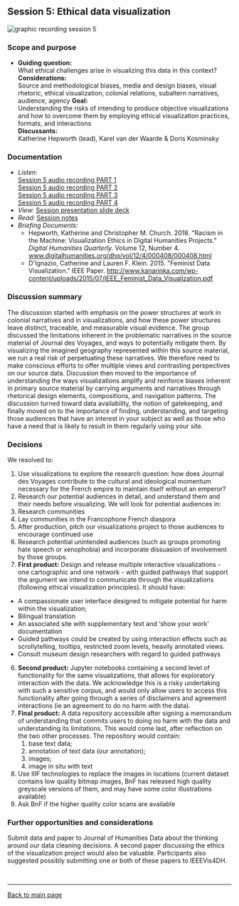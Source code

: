 ## Session 5: Ethical data visualization
![graphic recording session 5](../images/graphic-recording-session5.png)

### Scope and purpose
- **Guiding question:**  
  What ethical challenges arise in visualizing this data in this context?  
	**Considerations:**  
  Source and methodological biases, media and design biases, visual rhetoric, ethical visualization, colonial relations, subaltern narratives, audience, agency
	**Goal:**  
  Understanding the risks of intending to produce objective visualizations and how to overcome them by employing ethical visualization practices, formats, and interactions  
	**Discussants:**  
  Katherine Hepworth (lead), Karel van der Waarde & Doris Kosminsky  

### Documentation  
- *Listen:*<br/>
    [Session 5 audio recording PART 1](../audio/session5-1of4.MP3?raw=true)<br/>
    [Session 5 audio recording PART 2](../audio/session5-2of4.MP3?raw=true)<br/>
    [Session 5 audio recording PART 3](../audio/session5-3of4.MP3?raw=true)<br/>
    [Session 5 audio recording PART 4](../audio/session5-4of4.MP3?raw=true)<br/>
-    *View:* [Session presentation slide deck](../pdfs/Session%205%20slides%20Hepworth%20ethical%20visualization.pdf)
-    *Read:* [Session notes](https://docs.google.com/document/d/196V79SznVOMz-1G63dCI5LCIg0iVKNmMWCP2aSaxHw0/edit?usp=sharing)  
- *Briefing Documents:*
  - Hepworth, Katherine and Christopher M. Church. 2018. "Racism in the Machine: Visualization Ethics in Digital Humanities Projects." <em> Digital Humanities Quarterly. </em> Volume 12, Number 4. www.digitalhumanities.org/dhq/vol/12/4/000408/000408.html
  - D'Ignazio, Catherine and Lauren F. Klein. 2015. "Feminist Data Visualization." IEEE Paper. http://www.kanarinka.com/wp-content/uploads/2015/07/IEEE_Feminist_Data_Visualization.pdf

### Discussion summary
The discussion started with emphasis on the power structures at work in colonial narratives and in visualizations, and how these power structures leave distinct, traceable, and measurable visual evidence. The group discussed the limitations inherent in the problematic narratives in the source material of Journal des Voyages, and ways to potentially mitigate them. By visualizing the imagined geography represented within this source material, we run a real risk of perpetuating these narratives. We therefore need to make conscious efforts to offer multiple views and contrasting perspectives on our source data.
Discussion then moved to the importance of understanding the ways visualizations amplify and reinforce biases inherent in primary source material by carrying arguments and narratives through rhetorical design elements, compositions, and navigation patterns. The discussion turned toward data availability, the notion of gatekeeping, and finally moved on to the importance of finding, understanding, and targeting those audiences that have an interest in your subject as well as those who have a need that is likely to result in them regularly using your site.


### Decisions
We resolved to:
1. Use visualizations to explore the research question: how does Journal des Voyages contribute to the cultural and ideological momentum necessary for the French empire to maintain itself without an emperor?
2. Research our potential audiences in detail, and understand them and their needs before visualizing. We will look for potential audiences in:
  1. Research communities
  2. Lay communities in the Francophone French diaspora
3. After production, pitch our visualizations project to those audiences to encourage continued use
4. Research potential unintended audiences (such as groups promoting hate speech or xenophobia) and incorporate dissuasion of involvement by those groups.
5. **First product:** Design and release multiple interactive visualizations - one cartographic and one network - with guided pathways that support the argument we intend to communicate through the visualizations (following ethical visualization principles). It should have:
  - A compassionate user interface designed to mitigate potential for harm within the visualization;
  - Bilingual translation
  - An associated site with supplementary text and ‘show your work’ documentation
  - Guided pathways could be created by using interaction effects such as scrollytelling, tooltips, restricted zoom levels, heavily annotated views.
  - Consult museum design researchers with regard to guided pathways
6. **Second product:** Jupyter notebooks containing a second level of functionality for the same visualizations, that allows for exploratory interaction with the data. We acknowledge this is a risky undertaking with such a sensitive corpus, and would only allow users to access this functionality after going through a series of disclaimers and agreement interactions (ie an agreement to do no harm with the data).
7. **Final product:** A data repository accessible after signing a memorandum of understanding that commits users to doing no harm with the data and understanding its limitations. This would come last, after reflection on the two other processes. The repository would contain:
   1. base text data;
   2. annotation of text data (our annotation);
   3. images;
   4. image in situ with text
8. Use IIIF technologies to replace the images in locations (current dataset contains low quality bitmap images, BnF has released high quality greyscale versions of them, and may have some color illustrations available)
9. Ask BnF if the higher quality color scans are available

### Further opportunities and considerations
Submit data and paper to Journal of Humanities Data about the thinking around our data cleaning decisions. A second paper discussing the ethics of the visualization project would also be valuable. Participants also suggested possibly submitting one or both of these papers to IEEEVis4DH.


&nbsp;

------------------------------

[Back to main page](/empire/)
